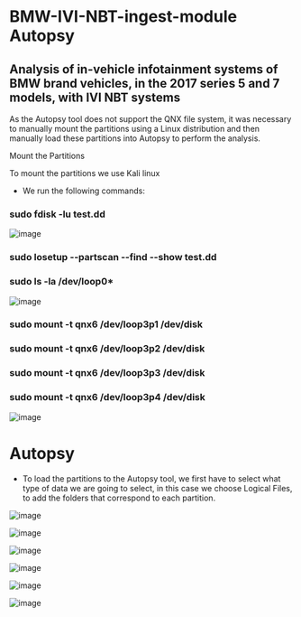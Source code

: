 # BMW-IVI-NBT-ingest-module Autopsy

## Analysis of in-vehicle infotainment systems of BMW brand vehicles, in the 2017 series 5 and 7 models, with IVI NBT systems

As the Autopsy tool does not support the QNX file system, it was necessary to manually mount the partitions using a Linux distribution and then manually load these partitions into Autopsy to perform the analysis.

Mount the Partitions

To mount the partitions we use Kali linux

 - We run the following commands:

### sudo fdisk -lu test.dd 

![image](https://user-images.githubusercontent.com/33206506/190868972-3047054a-206b-47d1-82b7-d76a29ba0b8c.png)


### sudo losetup --partscan --find --show test.dd

### sudo ls -la /dev/loop0*

![image](https://user-images.githubusercontent.com/33206506/190868995-1cc588c2-e9d1-4ff1-8ec6-b8e1904a9e45.png)

### sudo mount -t qnx6  /dev/loop3p1 /dev/disk

### sudo mount -t qnx6  /dev/loop3p2 /dev/disk

### sudo mount -t qnx6  /dev/loop3p3 /dev/disk

### sudo mount -t qnx6  /dev/loop3p4 /dev/disk

![image](https://user-images.githubusercontent.com/33206506/190869029-34c43cbe-c767-4881-8112-f5bfdd393c91.png)



# Autopsy

 - To load the partitions to the Autopsy tool, we first have to select what type of data we are going to select, in this case we choose Logical Files, to add the folders that correspond to each partition.

![image](https://user-images.githubusercontent.com/33206506/190868642-2adc99d3-b3fd-4f1a-b910-8baeb4ba4afc.png)


![image](https://user-images.githubusercontent.com/33206506/190869067-c93d80fa-56b8-4ded-9195-b76128d974d9.png)


![image](https://user-images.githubusercontent.com/33206506/190869079-771403ae-8cc4-4ed7-8474-66bbcff2f72c.png)


![image](https://user-images.githubusercontent.com/33206506/190869102-ccfe71e7-44dc-4be4-a463-8be1fdea2335.png)


![image](https://user-images.githubusercontent.com/33206506/190869112-366eb2aa-2662-46de-a1de-4c4d76164546.png)


![image](https://user-images.githubusercontent.com/33206506/190869115-1e91bab0-1842-42fd-9eb3-0e441cfbbf11.png)


